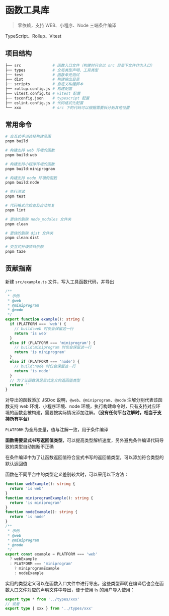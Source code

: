 # 函数工具库

> 零依赖，支持 WEB、小程序、Node 三端条件编译

TypeScript、Rollup、Vitest

## 项目结构

```sh
├── src              # 函数入口文件（构建时只会以 src 目录下文件作为入口）
├── types            # 全局类型声明、工具类型
├── test             # 函数单元测试
├── dist             # 构建输出目录
├── scripts          # 自定义构建脚本
├── rollup.config.js # 构建配置
├── vitest.config.ts # vitest 配置
├── tsconfig.json    # typescript 配置
├── eslint.config.js # 代码格式化配置
└── xxx              # src 下的代码可以根据需要拆分到其他位置
```

## 常用命令

```sh
# 交互式手动选择构建范围
pnpm build

# 构建支持 web 环境的函数
pnpm build:web

# 构建支持小程序环境的函数
pnpm build:miniprogram

# 构建支持 node 环境的函数
pnpm build:node

# 执行测试
pnpm test

# 代码格式化检查及自动修复
pnpm lint

# 更快的删除 node_modules 文件夹
pnpm clean

# 更快的删除 dist 文件夹
pnpm clean:dist

# 交互式升级项目依赖
pnpm taze
```

## 贡献指南

新建 `src/example.ts` 文件，写入工具函数代码，并导出

```ts
/**
 * 示例
 * @web
 * @miniprogram
 * @node
 */
export function example(): string {
  if (PLATFORM === 'web') {
    // build:web 时仅会保留这一行
    return 'is web'
  }
  else if (PLATFORM === 'miniprogram') {
    // build:miniprogram 时仅会保留这一行
    return 'is miniprogram'
  }
  else if (PLATFORM === 'node') {
    // build:node 时仅会保留这一行
    return 'is node'
  }
  // 为了让函数满足显式定义的返回值类型
  return ''
}
```

对导出的函数添加 JSDoc 说明，`@web`、`@miniprogram`、`@node` 注解分别代表该函数支持 web 环境、小程序环境、node 环境，执行构建命令时，只有支持对应环境的函数会被构建，需要按实际情况添加注解。**（没有任何平台注解时，相当于支持所有平台）**

`PLATFORM` 为全局变量，值与注解一致，用于条件编译

**函数需要显式书写返回值类型**，可以提高类型解析速度，另外避免条件编译代码导致的类型自动推断不正确

在条件编译中为了让函数返回值符合显式书写的返回值类型，可以添加符合类型的默认返回值

函数在不同平台中的类型定义差别较大时，可以采用以下方法：

```ts
function webExample(): string {
  return 'is web'
}
function miniprogramExample(): string {
  return 'is miniprogram'
}
function nodeExample(): string {
  return 'is node'
}
/**
 * 示例
 * @web
 * @miniprogram
 * @node
 */
export const example = PLATFORM === 'web'
  ? webExample
  : PLATFORM === 'miniprogram'
    ? miniprogramExample
    : nodeExample
```

实用的类型定义可以在函数入口文件中进行导出，这些类型声明在编译后也会在函数入口文件对应的声明文件中导出，便于使用 ts 的用户导入使用：

```ts
export type * from '../types/xxx'
// 或者
export type { xxx } from '../types/xxx'
```
